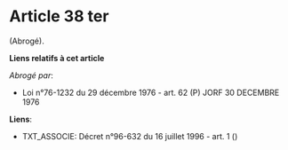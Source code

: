 # Article 38 ter

(Abrogé).

**Liens relatifs à cet article**

_Abrogé par_:

  - Loi n°76-1232 du 29 décembre 1976 - art. 62 (P) JORF 30 DECEMBRE 1976

**Liens**:

  - TXT_ASSOCIE: Décret n°96-632 du 16 juillet 1996 - art. 1 ()
